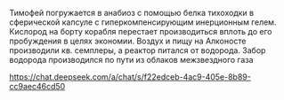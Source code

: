 Тимофей погружается в анабиоз с помощью белка тихоходки в сферической капсуле с гиперкомпенсирующим инерционным гелем. Кислород на борту корабля перестает производиться вплоть до его пробуждения в целях экономии. Воздух и пищу на Алконосте производили кв. семплеры, а реактор питался от водорода. Забор водорода производился по пути из облаков межзвездного газа


https://chat.deepseek.com/a/chat/s/f22edceb-4ac9-405e-8b89-cc9aec46cd50